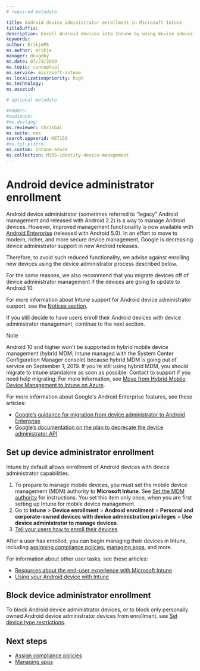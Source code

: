 ```yaml
---
# required metadata

title: Android device administrator enrollment in Microsoft Intune
titleSuffix: 
description: Enroll Android devices into Intune by using device administrator enrollment.
keywords:
author: ErikjeMS 
ms.author: erikje
manager: dougeby
ms.date: 07/23/2019
ms.topic: conceptual
ms.service: microsoft-intune
ms.localizationpriority: high
ms.technology:
ms.assetid: 

# optional metadata

#ROBOTS:
#audience:
#ms.devlang:
ms.reviewer: chrisbal
ms.suite: ems
search.appverid: MET150
#ms.tgt_pltfrm:
ms.custom: intune-azure
ms.collection: M365-identity-device-management
---
```


# Android device administrator enrollment

Android device administrator (sometimes referred to “legacy” Android management and released with Android 2.2) is a way to manage Android devices. However, improved management functionality is now available with [Android Enterprise](https://www.android.com/enterprise/management/) (released with Android 5.0). In an effort to move to modern, richer, and more secure device management, Google is decreasing device administrator support in new Android releases.

Therefore, to avoid such reduced functionality, we advise against enrolling new devices using the device administrator process described below.

For the same reasons, we also recommend that you migrate devices off of device administrator management if the devices are going to update to Android 10. 

For more information about Intune support for Android device administrator support, see the [Notices section](whats-new.md#decreasing-support-for-android-device-administrator).

If you still decide to have users enroll their Android devices with device administrator management, continue to the next section.  


> [!Note]  
> Android 10 and higher won't be supported in hybrid mobile device management (hybrid MDM; Intune managed with the System Center Configuration Manager console) because hybrid MDM is going out of service on September 1, 2019. If you're still using hybrid MDM, you should migrate to Intune standalone as soon as possible. Contact to support if you need help migrating. For more information, see [Move from Hybrid Mobile Device Management to Intune on Azure](https://aka.ms/hybrid_notification).

For more information about Google's Android Enterprise features, see these articles:
- [Google’s guidance for migration from device administrator to Android Enterprise](http://static.googleusercontent.com/media/android.com/en/enterprise/static/2016/pdfs/enterprise/Android-Enterprise-Migration-Bluebook_2019.pdf)
- [Google’s documentation on the plan to deprecate the device administrator API](https://developers.google.com/android/work/device-admin-deprecation)


## Set up device administrator enrollment

Intune by default allows enrollment of Android devices with device administrator capabilities.

1. To prepare to manage mobile devices, you must set the mobile device management (MDM) authority to **Microsoft Intune**. See [Set the MDM authority](mdm-authority-set.md) for instructions. You set this item only once, when you are first setting up Intune for mobile device management.
2. Go to **Intune** > **Device enrollment** > **Android enrollment** > **Personal and corporate-owned devices with device administration privileges** > **Use device administrator to manage devices**.
3. [Tell your users how to enroll their devices](/intune-user-help/enroll-your-device-in-intune-android).  

After a user has enrolled, you can begin managing their devices in Intune, including [assigning compliance policies](compliance-policy-create-android.md), [managing apps](app-management.md), and more.

For information about other user tasks, see these articles:
- [Resources about the end-user experience with Microsoft Intune](end-user-educate.md)
- [Using your Android device with Intune](https://docs.microsoft.com/intune-user-help/using-your-android-device-with-intune)


## Block device administrator enrollment
To block Android device administrator devices, or to block only personally owned Android device administrator devices from enrollment, see [Set device type restrictions](enrollment-restrictions-set.md).



## Next steps
- [Assign compliance policies](compliance-policy-create-android.md)
- [Managing apps](app-management.md)